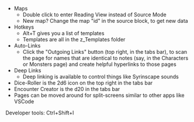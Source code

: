 - Maps
	- Double click to enter Reading View instead of Source Mode
	- New map? Change the map "id" in the source block, to get new data
- Hotkeys
	- Alt+T gives you a list of templates
	- Templates are all in the z_Templates folder
- Auto-Links
	- Click the "Outgoing Links" button (top right, in the tabs bar), to scan the page for names that are identical to notes (say, in the Characters or Monsters page) and create helpful hyperlinks to those pages
- Deep Links
	- Deep linking is available to control things like Syrinscape sounds
- Dice-Roller is the 2d6 icon on the top right in the tabs bar
- Encounter Creator is the d20 in the tabs bar
- Pages can be moved around for split-screens similar to other apps like VSCode




Developer tools:
Ctrl+Shift+I
